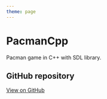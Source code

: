 ```yaml
---
theme: page
---
```


# PacmanCpp

Pacman game in C++ with SDL library.

## GitHub repository

[View on GitHub](https://github.com/EthanAndreas/PacmanCpp)

